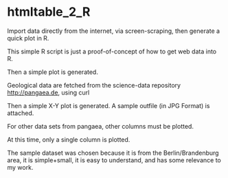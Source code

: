 htmltable_2_R
=============

Import data directly from the internet, via screen-scraping, then generate a quick plot in R.

This simple R script is just a proof-of-concept of how to get web data into R. 

Then a simple plot is generated.

Geological data are fetched from the science-data repository http://pangaea.de, using curl

Then a simple X-Y plot is generated. A sample outfile (in JPG Format) is attached.

For other data sets from pangaea, other columns must be plotted. 

At this time, only a single column is plotted.

The sample dataset was chosen because it is from the Berlin/Brandenburg area, 
it is simple+small, it is easy to understand, and has some relevance to my work.
